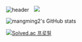 ![header](https://capsule-render.vercel.app/api?type=wave&color=auto&height=300&section=header&text=LEE%20JiHo&fontSize=90)
<a href="https://www.instagram.com/ps_noback/">
    <img 
        src="http://img.shields.io/badge/-222222?style=flat&logo=Instagram&link=https://www.instagram.com/ps_noback/"
        style="height : auto; margin-left : 10px; margin-right : 10px;"/>
</a>

![mangming2's GitHub stats](https://github-readme-stats.vercel.app/api?username=mangming2&show_icons=true&theme=default)


[![Solved.ac 프로필](http://mazassumnida.wtf/api/v2/generate_badge?boj=jiho402)](https://solved.ac/jiho402)

